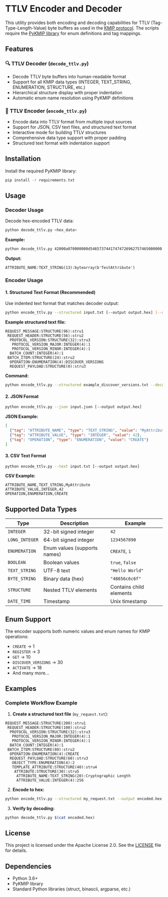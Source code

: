 # TTLV Encoder and Decoder

This utility provides both encoding and decoding capabilities for TTLV (Tag-Type-Length-Value) byte buffers as used in the [KMIP protocol](https://docs.oasis-open.org/kmip/kmip-spec/v2.1/csd01/kmip-spec-v2.1-csd01.html). The scripts require the [PyKMIP library](https://github.com/OpenKMIP/PyKMIP) for enum definitions and tag mappings.

## Features

### 🔍 **TTLV Decoder** (`decode_ttlv.py`)
- Decode TTLV byte buffers into human-readable format
- Support for all KMIP data types (INTEGER, TEXT_STRING, ENUMERATION, STRUCTURE, etc.)
- Hierarchical structure display with proper indentation
- Automatic enum name resolution using PyKMIP definitions

### 🔧 **TTLV Encoder** (`encode_ttlv.py`)
- Encode data into TTLV format from multiple input sources
- Support for JSON, CSV text files, and structured text format
- Interactive mode for building TTLV structures
- Comprehensive data type support with proper padding
- Structured text format with indentation support

## Installation

Install the required PyKMIP library:
```bash
pip install -r requirements.txt
```

## Usage

### Decoder Usage

Decode hex-encoded TTLV data:
```bash
python decode_ttlv.py <hex_data>
```

**Example:**
```bash
python decode_ttlv.py 42000a070000000d54657374417474726962757465000000
```

**Output:**
```
ATTRIBUTE_NAME:TEXT_STRING(13):bytearray(b'TestAttribute')
```

### Encoder Usage

#### 1. **Structured Text Format** (Recommended)
Use indented text format that matches decoder output:

```bash
python encode_ttlv.py --structured input.txt [--output output.hex] [--decode]
```

**Example structured text file:**
```
REQUEST_MESSAGE:STRUCTURE(96):stru1
 REQUEST_HEADER:STRUCTURE(56):stru2
  PROTOCOL_VERSION:STRUCTURE(32):stru3
   PROTOCOL_VERSION_MAJOR:INTEGER(4):1
   PROTOCOL_VERSION_MINOR:INTEGER(4):1
  BATCH_COUNT:INTEGER(4):1
 BATCH_ITEM:STRUCTURE(24):stru2
  OPERATION:ENUMERATION(4):DISCOVER_VERSIONS
  REQUEST_PAYLOAD:STRUCTURE(0):stru3
```

**Command:**
```bash
python encode_ttlv.py --structured example_discover_versions.txt --decode
```

#### 2. **JSON Format**
```bash
python encode_ttlv.py --json input.json [--output output.hex]
```

**JSON Example:**
```json
[
  {"tag": "ATTRIBUTE_NAME", "type": "TEXT_STRING", "value": "MyAttribute"},
  {"tag": "ATTRIBUTE_VALUE", "type": "INTEGER", "value": 42},
  {"tag": "OPERATION", "type": "ENUMERATION", "value": "CREATE"}
]
```

#### 3. **CSV Text Format**
```bash
python encode_ttlv.py --text input.txt [--output output.hex]
```

**CSV Example:**
```
ATTRIBUTE_NAME,TEXT_STRING,MyAttribute
ATTRIBUTE_VALUE,INTEGER,42
OPERATION,ENUMERATION,CREATE
```

## Supported Data Types

| Type | Description | Example |
|------|-------------|---------|
| `INTEGER` | 32-bit signed integer | `42` |
| `LONG_INTEGER` | 64-bit signed integer | `1234567890` |
| `ENUMERATION` | Enum values (supports names) | `CREATE`, `1` |
| `BOOLEAN` | Boolean values | `true`, `false` |
| `TEXT_STRING` | UTF-8 text | `"Hello World"` |
| `BYTE_STRING` | Binary data (hex) | `"48656c6c6f"` |
| `STRUCTURE` | Nested TTLV elements | Contains child elements |
| `DATE_TIME` | Timestamp | Unix timestamp |

## Enum Support

The encoder supports both numeric values and enum names for KMIP operations:

- `CREATE` → 1
- `REGISTER` → 3
- `GET` → 10
- `DISCOVER_VERSIONS` → 30
- `ACTIVATE` → 18
- And many more...

## Examples

### Complete Workflow Example

1. **Create a structured text file** (`my_request.txt`):
```
REQUEST_MESSAGE:STRUCTURE(200):stru1
 REQUEST_HEADER:STRUCTURE(100):stru2
  PROTOCOL_VERSION:STRUCTURE(32):stru3
   PROTOCOL_VERSION_MAJOR:INTEGER(4):1
   PROTOCOL_VERSION_MINOR:INTEGER(4):1
  BATCH_COUNT:INTEGER(4):1
 BATCH_ITEM:STRUCTURE(80):stru2
  OPERATION:ENUMERATION(4):CREATE
  REQUEST_PAYLOAD:STRUCTURE(60):stru3
   OBJECT_TYPE:ENUMERATION(4):2
   TEMPLATE_ATTRIBUTE:STRUCTURE(40):stru4
    ATTRIBUTE:STRUCTURE(30):stru5
     ATTRIBUTE_NAME:TEXT_STRING(20):Cryptographic Length
     ATTRIBUTE_VALUE:INTEGER(4):256
```

2. **Encode to hex:**
```bash
python encode_ttlv.py --structured my_request.txt --output encoded.hex
```

3. **Verify by decoding:**
```bash
python decode_ttlv.py $(cat encoded.hex)
```

## License

This project is licensed under the Apache License 2.0. See the [LICENSE](LICENSE) file for details.

## Dependencies

- Python 3.6+
- PyKMIP library
- Standard Python libraries (struct, binascii, argparse, etc.)
